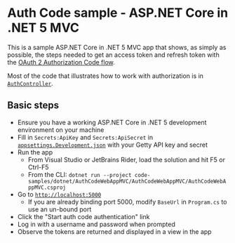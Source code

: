 # Auth Code sample - ASP.NET Core in .NET 5 MVC

This is a sample ASP.NET Core in .NET 5 MVC app that shows, as simply as possible, the steps needed to get an access token and refresh token with the [OAuth 2 Authorization Code flow](https://developer.gettyimages.com/api/oauth2.html).

Most of the code that illustrates how to work with authorization is in [`AuthController`](AuthCodeWebAppMVC/Controllers/AuthController.cs).

## Basic steps

- Ensure you have a working ASP.NET Core in .NET 5 development environment on your machine
- Fill in `Secrets:ApiKey` and `Secrets:ApiSecret` in [`appsettings.Development.json`](AuthCodeWebAppMVC/appsettings.Development.json) with your Getty API key and secret
- Run the app
  - From Visual Studio or JetBrains Rider, load the solution and hit F5 or Ctrl-F5
  - From the CLI: `dotnet run --project code-samples/dotnet/AuthCodeWebAppMVC/AuthCodeWebAppMVC/AuthCodeWebAppMVC.csproj`
- Go to [`http://localhost:5000`](http://localhost:5000)
  - If you are already binding port 5000, modify `BaseUrl` in `Program.cs` to use an un-bound port
- Click the "Start auth code authentication" link
- Log in with a username and password when prompted
- Observe the tokens are returned and displayed in a view in the app
